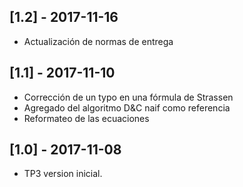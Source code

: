 ## [1.2] - 2017-11-16

- Actualización de normas de entrega

## [1.1] - 2017-11-10

- Corrección de un typo en una fórmula de Strassen
- Agregado del algoritmo D&C naif como referencia
- Reformateo de las ecuaciones

## [1.0] - 2017-11-08

- TP3 version inicial.
